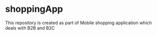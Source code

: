 # shoppingApp
This repository is created as part of Mobile shopping application which deals with B2B and B2C 

